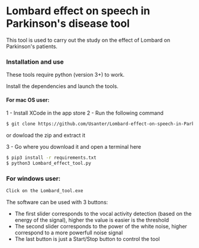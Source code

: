 # Lombard effect on speech in Parkinson's disease tool

This tool is used to carry out the study on the effect of Lombard on Parkinson's patients.

### Installation and use

These tools require python (version 3+) to work.

Install the dependencies and launch the tools.
#### For mac OS user:

1 - Install XCode in the app store
2 - Run the following command 
```sh
$ git clone https://github.com/Usanter/Lombard-effect-on-speech-in-Parkinson-s-disease.git
```
or dowload the zip and extract it

3 - Go where you download it and open a terminal here
```sh
$ pip3 install -r requirements.txt
$ python3 Lombard_effect_tool.py
```

### For windows user:
```sh
Click on the Lombard_tool.exe
```

The software can be used with 3 buttons:
- The first slider corresponds to the vocal activity detection (based on the energy of the signal),  higher the value is easier is the threshold
- The second slider corresponds to the power of the white noise, higher correspond to a more powerfull noise signal
- The last button is just a Start/Stop button to control the tool


